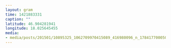 ```yaml
---
layout: gram
time: 1421883331
caption: ""
latitude: 46.904281941
longitude: 18.025645455
media:
- media/posts/201501/10895325_1062709970415089_416980096_n_17841770005000351.jpg
---
```

